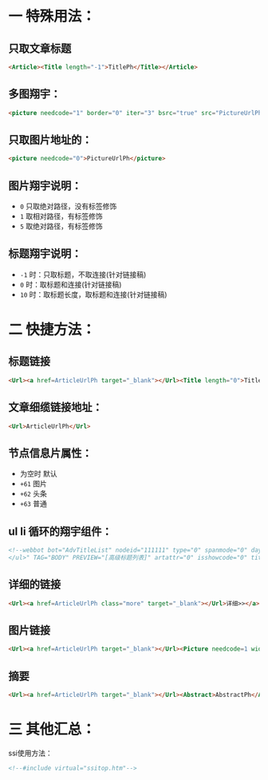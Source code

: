 # 一 特殊用法：

## 只取文章标题

  ```html
  <Article><Title length="-1">TitlePh</Title></Article>
  ```

## 多图翔宇：

  ```html
  <picture needcode="1" border="0" iter="3" bsrc="true" src="PictureUrlPh">PictureUrlPh</picture>
  ```

## 只取图片地址的：

  ```html
  <picture needcode="0">PictureUrlPh</picture>
  ```

## 图片翔宇说明：

- `0` 只取绝对路径，没有标签修饰
- `1` 取相对路径，有标签修饰
- `5` 取绝对路径，有标签修饰

## 标题翔宇说明：

- `-1` 时：只取标题，不取连接(针对链接稿)
- `0` 时：取标题和连接(针对链接稿)
- `10` 时：取标题长度，取标题和连接(针对链接稿)

# 二 快捷方法：

## 标题链接

  ```html
  <Url><a href=ArticleUrlPh target="_blank"></Url><Title length="0">TitlePh</Title></a>
  ```

## 文章细缆链接地址：

  ```html
  <Url>ArticleUrlPh</Url>
  ```

## 节点信息片属性：

  - 为空时 默认
  - `+61` 图片
  - `+62` 头条
  - `+63` 普通

## ul li 循环的翔宇组件：

  ```html
  <!--webbot bot="AdvTitleList" nodeid="111111" type="0" spanmode="0" dayspan="0" attr="" comstring="<ul><Repeat Begin=1 End=8><Article><li><Url><a href=ArticleUrlPh target=#enpquot#_blank#enpquot#></Url><Title length=#enpquot#0#enpquot#>TitlePh</Title></a></li></Article></Repeat>
  </ul>" TAG="BODY" PREVIEW="[高级标题列表]" artattr="0" isshowcode="0" titlekeyword="" keyword="" tagstring="00" starttime="" endtime="" id="__enpspecial_b29db9f9def948ec8d6397c8e21c9a79" startspan --><!--webbot bot="AdvTitleList" endspan i-checksum="0" -->
  ```

## 详细的链接

  ```html
  <Url><a href=ArticleUrlPh class="more" target="_blank"></Url>详细>></a>
  ```

## 图片链接

  ```html
  <Url><a href=ArticleUrlPh target="_blank"></Url><Picture needcode=1 width=120 height=84  border=0>PictureUrlPh</Picture></a>
  ```

## 摘要

  ```html
  <Url><a href=ArticleUrlPh target="_blank"></Url><Abstract>AbstractPh</Abstract></a>
  ```

# 三 其他汇总：

ssi使用方法：

  ```html
  <!--#include virtual="ssitop.htm"-->
  ```
